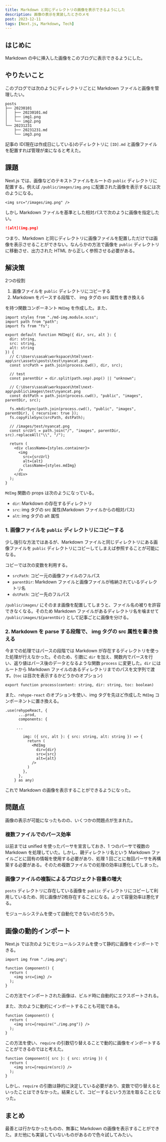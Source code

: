 ```yaml
---
title: Markdown と同じディレクトリの画像を表示できるようにした
description: 画像の表示を実装したときのメモ
post: 2023-12-11
tags: [Next.js, Markdown, Tech]
---
```


## はじめに

Markdown の中に挿入した画像をこのブログに表示できるようにした。

## やりたいこと

このブログでは次のようにディレクトリごとに Markdown ファイルと画像を管理したい。

```
posts
├── 20230101
│   ├── 20230101.md
│   ├── img1.png
│   └── img2.png
└── 20231231
    ├── 20231231.md
    └── img3.png
```

記事の ID(現在は作成日にしている)のディレクトリに `[ID].md` と画像ファイルを配置すれば管理が楽になると考えた。

## 課題

Next.js では、画像などのテキストファイルをルートの `public` ディレクトリに配置する。例えば `/public/images/img.png` に配置された画像を表示するには次のようになる。

```tsx
<img src="/images/img.png" />
```

しかし Markdown ファイルを基準とした相対パスで次のように画像を指定したい。

```md
![alt](img.png)
```

つまり、Markdown と同じディレクトリに画像ファイルを配置しただけでは画像を表示させることができない。なんらかの方法で画像を `public` ディレクトリに移動させ、出力された HTML から正しく参照させる必要がある。

## 解決策

2つの役割

1. 画像ファイルを `public` ディレクトリにコピーする
2. Markdown をパースする段階で、 img タグの src 属性を書き換える

を持つ関数コンポーネント `MdImg` を作成した。また、

```tsx
import styles from "./md-img.module.scss";
import path from "path";
import fs from "fs";

export default function MdImg({ dir, src, alt }: {
  dir: string, 
  src: string,
  alt: string
}) {
  // C:\Users\sasak\workspace\html\next-app\src\assets\posts\test\nyancat.png
  const srcPath = path.join(process.cwd(), dir, src);

  // test
  const parentDir = dir.split(path.sep).pop() || "unknown";

  // C:\Users\sasak\workspace\html\next-app\public\images\test\nyancat.png
  const dstPath = path.join(process.cwd(), "public", "images", parentDir, src);

  fs.mkdirSync(path.join(process.cwd(), "public", "images", parentDir), { recursive: true });
  fs.copyFileSync(srcPath, dstPath);

  // /images/test/nyancat.png
  const srcUrl = path.join("/", "images", parentDir, src).replaceAll("\\", "/");

  return (
    <div className={styles.container}>
      <img
        src={srcUrl}
        alt={alt}
        className={styles.mdImg}
      />
    </div>
  );
}
```

`MdImg` 関数の props は次のようになっている。

- `dir`: Markdown の存在するディレクトリ
- `src`: img タグの src 属性(Markdown ファイルからの相対パス)
- `alt`: img タグの alt 属性

### 1. 画像ファイルを `public` ディレクトリにコピーする

少し強引な方法ではあるが、Markdown ファイルと同じディレクトリにある画像ファイルを `public` ディレクトリにコピーしてしまえば参照することが可能になる。

コピーでは次の変数を利用する。

- `srcPath`: コピー元の画像ファイルのフルパス
- `parentDir`: Markdown ファイルと画像ファイルが格納されているディレクトリ名
- `dstPath`: コピー先のフルパス

`/public/images/` にそのまま画像を配置してしまうと、ファイル名の被りを許容できなくなる。そのため Markdown ファイルがあるディレクトリ名を噛ませて `/public/images/${parentDir}` として記事ごとに画像を分ける。

### 2. Markdown を parse する段階で、 img タグの src 属性を書き換える

今までの処理ではパースの段階では Markdown が存在するディレクトリを使った処理が行えなかった。そのため、引数に `dir` を加え、関数内でパースを行い、返り値はパース後のデータとなるような関数 `process` に変更した。`dir` にはルートから Markdown ファイルのあるディレクトリまでのパスを文字列で渡す。(`toc` は目次を表示するかどうかのオプション)

```tsx
export function process(content: string, dir: string, toc: boolean)
```

また、`rehype-react` のオプションを使い、img タグを先ほど作成した `MdImg` コンポーネントに置き換える。

```tsx
.use(rehypeReact, {
      ...prod,
      components: {
      
     ...
     
        img: ({ src, alt }: { src: string, alt: string }) => {
          return (
            <MdImg
              dir={dir}
              src={src}
              alt={alt}
            />
          )
        },
      },
    } as any)
```

これで Markdown の画像を表示することができるようになった。

## 問題点

画像の表示が可能になったものの、いくつかの問題点が生まれた。

### 複数ファイルでのパース効率

以前までは unified を使ったパーサを宣言しておき、1 つのパーサで複数の Markdown を処理していた。しかし、親ディレクトリ名という Markdown ファイルごとに固有の情報を使用する必要があり、処理 1 回ごとに毎回パーサを再構築する必要がある。そのため複数ファイルでの処理の効率は悪化してしまった。

### 画像ファイルの複製によるプロジェクト容量の増大

`posts` ディレクトリに存在している画像を `public` ディレクトリにコピーして利用しているため、同じ画像が2枚存在することになる。よって容量効率は悪化する。

モジュールシステムを使って自動化できないのだろうか。

## 画像の動的インポート

Next.js では次のようにモジュールシステムを使って静的に画像をインポートできる。

```tsx
import img from "./img.png";

function Component() {
  return (
    <img src={img} />
  );
}
```

この方法でインポートされた画像は、ビルド時に自動的にエクスポートされる。

また、次のように動的にインポートすることも可能である。

```tsx
function Component() {
  return (
    <img src={require("./img.png")} />
  );
}
```

この方法を使い、`require` の引数切り替えることで動的に画像をインポートすることができるのではと考えた。

```tsx
function Component({ src }: { src: string }) {
  return (
    <img src={require(src)} />
  );
}
```

しかし、`require` の引数は静的に決定している必要があり、変数で切り替えるといったことはできなかった。結果として、コピーするという方法を取ることとなった。

## まとめ

最善とは行かなかったものの、無事に Markdown の画像を表示することができた。まだ他にも実装していないものがあるので色々試してみたい。
